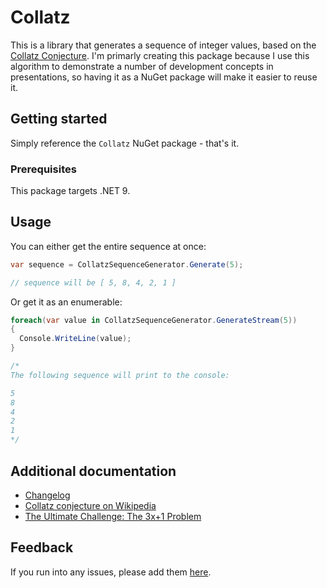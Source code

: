 # Collatz

This is a library that generates a sequence of integer values, based on the [Collatz Conjecture](https://en.wikipedia.org/wiki/Collatz_conjecture). I'm primarly creating this package because I use this algorithm to demonstrate a number of development concepts in presentations, so having it as a NuGet package will make it easier to reuse it.

## Getting started

Simply reference the `Collatz` NuGet package - that's it.

### Prerequisites

This package targets .NET 9.

## Usage

You can either get the entire sequence at once:

```csharp
var sequence = CollatzSequenceGenerator.Generate(5);

// sequence will be [ 5, 8, 4, 2, 1 ]
```

Or get it as an enumerable:

```csharp
foreach(var value in CollatzSequenceGenerator.GenerateStream(5))
{
  Console.WriteLine(value);
}

/*
The following sequence will print to the console: 

5
8
4
2
1
*/
```

## Additional documentation

* [Changelog](https://github.com/JasonBock/Collatz/blob/main/changelog.md)
* [Collatz conjecture on Wikipedia](https://en.wikipedia.org/wiki/Collatz_conjecture)
* [The Ultimate Challenge: The 3x+1 Problem](https://www.maa.org/press/maa-reviews/the-ultimate-challenge-the-3x1-problem)

## Feedback

If you run into any issues, please add them [here](https://github.com/JasonBock/Collatz/issues).
